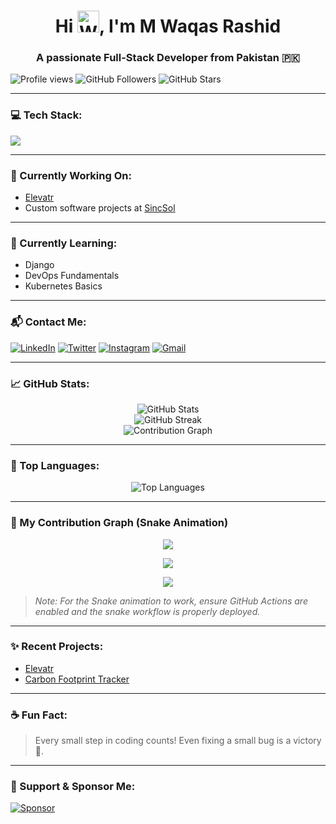 <h1 align="center">Hi <img src="https://raw.githubusercontent.com/Tarikul-Islam-Anik/Animated-Fluent-Emojis/master/Emojis/Hand%20gestures/Waving%20Hand.png" alt="Waving Hand" width="35" height="35" />, I'm M Waqas Rashid</h1>
<h3 align="center">A passionate Full-Stack Developer from Pakistan 🇵🇰</h3>

<p align="left">
  <img src="https://komarev.com/ghpvc/?username=waqas-rashid1&label=Profile%20views&color=0e75b6&style=flat" alt="Profile views" />
  <img src="https://img.shields.io/github/followers/waqas-rashid1?label=Followers&style=flat-square" alt="GitHub Followers" />
  <img src="https://img.shields.io/github/stars/waqas-rashid1?label=Stars&style=flat-square" alt="GitHub Stars" />
</p>

---

### 💻 Tech Stack:
<div align="left">
  <img src="https://skillicons.dev/icons?i=c,cpp,cs,py,html,css,js,ts,react,nextjs,nodejs,express,mongodb,mysql,postgres,dart,flutter,firebase,tailwind,figma,xd,ai,ps,vscode,visualstudio,androidstudio" />
</div>

---

### 🚀 Currently Working On:
- [Elevatr](https://github.com/waqas-rashid1/Elevatr)
- Custom software projects at [SincSol](https://github.com/waqas-rashid1)

---

### 🌱 Currently Learning:
- Django
- DevOps Fundamentals
- Kubernetes Basics

---

### 📬 Contact Me:
<p align="left">
  <a href="https://www.linkedin.com/in/waqas-rashid1"><img src="https://img.shields.io/badge/-LinkedIn-blue?style=flat-square&logo=linkedin" alt="LinkedIn" /></a>
  <a href="https://x.com/waqas_aly07"><img src="https://img.shields.io/badge/-Twitter-blue?style=flat-square&logo=twitter" alt="Twitter" /></a>
  <a href="https://instagram.com/wow.qas"><img src="https://img.shields.io/badge/-Instagram-E4405F?style=flat-square&logo=instagram&logoColor=white" alt="Instagram" /></a>
  <a href="mailto:waqasdotdev@gmail.com"><img src="https://img.shields.io/badge/Gmail-D14836?style=flat-square&logo=gmail&logoColor=white" alt="Gmail" /></a>
</p>

---

### 📈 GitHub Stats:

<p align="center">
  <img src="https://github-readme-stats.vercel.app/api?username=waqas-rashid1&show_icons=true&theme=radical&count_private=true" alt="GitHub Stats" />
  <br/>
  <img src="https://streak-stats.demolab.com?user=waqas-rashid1&theme=radical" alt="GitHub Streak" />
  <br/>
  <img src="https://github-readme-activity-graph.vercel.app/graph?username=waqas-rashid1&theme=dracula&area=true&hide_border=true" alt="Contribution Graph" />
</p>

---

### 🏅 Top Languages:
<p align="center">
  <img src="https://github-readme-stats.vercel.app/api/top-langs/?username=waqas-rashid1&layout=compact&theme=radical" alt="Top Languages" />
</p>

---

### 🐍 My Contribution Graph (Snake Animation)

<p align="center">
  <img src="https://waqas-rashid1.github.io/snk/github-contribution-grid-snake.svg" />
</p>

<p align="center">
  <img src="https://waqas-rashid1.github.io/snk/github-contribution-grid-snake-dark.svg" />
</p>

<p align="center">
  <img src="https://waqas-rashid1.github.io/snk/github-contribution-grid-snake-ocean.gif" />
</p>

> _Note: For the Snake animation to work, ensure GitHub Actions are enabled and the snake workflow is properly deployed._

---

### ✨ Recent Projects:
- [Elevatr](https://github.com/waqas-rashid1/Elevatr)
- [Carbon Footprint Tracker](https://acts.earth)

---

### ☕ Fun Fact:
> Every small step in coding counts! Even fixing a small bug is a victory 🚀.

---

### 🖤 Support & Sponsor Me:

[![Sponsor](https://img.shields.io/badge/Sponsor%20Me-BrightGreen?style=for-the-badge)](https://opencollective.com/elevatr)

